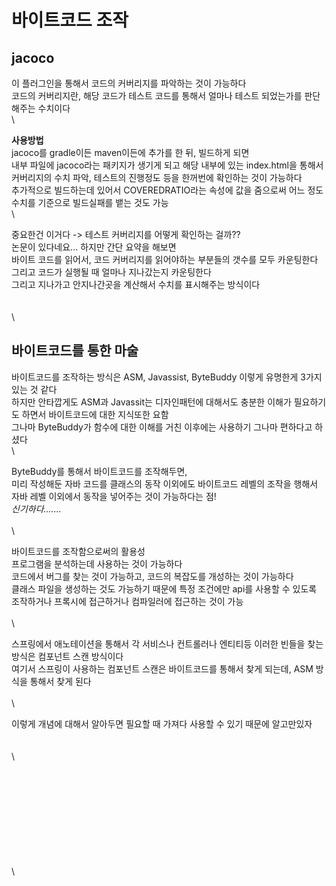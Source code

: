 # 바이트코드 조작

## jacoco

이 플러그인을 통해서 코드의 커버리지를 파악하는 것이 가능하다\
코드의 커버리지란, 해당 코드가 테스트 코드를 통해서 얼마나 테스트 되었는가를 판단해주는 수치이다\
\


**사용방법**\
jacoco를 gradle이든 maven이든에 추가를 한 뒤, 빌드하게 되면\
내부 파일에 jacoco라는 패키지가 생기게 되고 해당 내부에 있는 index.html을 통해서\
커버리지의 수치 파악, 테스트의 진행정도 등을 한꺼번에 확인하는 것이 가능하다\
추가적으로 빌드하는데 있어서 COVEREDRATIO라는 속성에 값을 줌으로써 어느 정도 수치를 기준으로 빌드실패를 뱉는 것도 가능\
\


중요한건 이거다 -> 테스트 커버리지를 어떻게 확인하는 걸까??\
논문이 있다네요... 하지만 간단 요약을 해보면\
바이트 코드를 읽어서, 코드 커버리지를 읽어야하는 부분들의 갯수를 모두 카운팅한다\
그리고 코드가 실행될 때 얼마나 지나갔는지 카운팅한다\
그리고 지나가고 안지나간곳을 계산해서 수치를 표시해주는 방식이다\
\
\
\


## 바이트코드를 통한 마술

바이트코드를 조작하는 방식은 ASM, Javassist, ByteBuddy 이렇게 유명한게 3가지 있는 것 같다\
하지만 안타깝게도 ASM과 Javassit는 디자인패턴에 대해서도 충분한 이해가 필요하기도 하면서 바이트코드에 대한 지식또한 요함\
그나마 ByteBuddy가 함수에 대한 이해를 거친 이후에는 사용하기 그나마 편하다고 하셨다\
\


ByteBuddy를 통해서 바이트코드를 조작해두면,\
미리 작성해둔 자바 코드를 클래스의 동작 이외에도 바이트코드 레벨의 조작을 행해서\
자바 레벨 이외에서 동작을 넣어주는 것이 가능하다는 점!\
_신기하다......._\
\
\


바이트코드를 조작함으로써의 활용성\
프로그램을 분석하는데 사용하는 것이 가능하다\
코드에서 버그를 찾는 것이 가능하고, 코드의 복잡도를 개성하는 것이 가능하다\
클래스 파일을 생성하는 것도 가능하기 때문에 특정 조건에만 api를 사용할 수 있도록 조작하거나 프록시에 접근하거나 컴파일러에 접근하는 것이 가능\
\
\


스프링에서 애노테이션을 통해서 각 서비스나 컨트롤러나 엔티티등 이러한 빈들을 찾는 방식은 컴포넌트 스캔 방식이다\
여기서 스프링이 사용하는 컴포넌트 스캔은 바이트코드를 통해서 찾게 되는데, ASM 방식을 통해서 찾게 된다\
\
\


이렇게 개념에 대해서 알아두면 필요할 때 가져다 사용할 수 있기 때문에 알고만있자\
\
\
\


\
\
\
\
\
\
\
\
\
\
